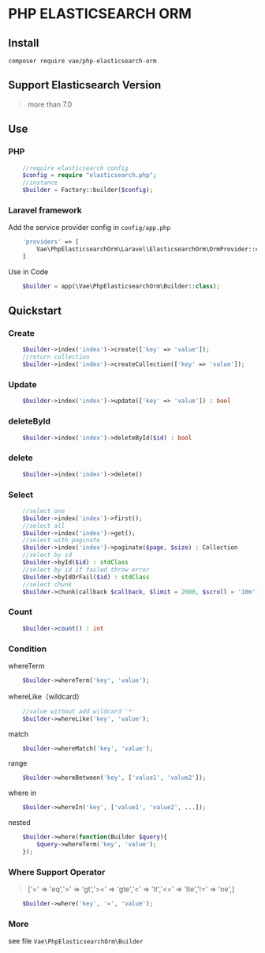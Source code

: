 # PHP ELASTICSEARCH ORM

## Install

```
composer require vae/php-elasticsearch-orm
```

## Support Elasticsearch Version
>more than 7.0


## Use

### PHP
```php
    //require elasticsearch config
    $config = require "elasticsearch.php";
    //instance
    $builder = Factory::builder($config);
```

### Laravel framework
Add the service provider config in `config/app.php`
```php
    'providers' => [
        Vae\PhpElasticsearchOrm\Laravel\ElasticsearchOrm\OrmProvider::class,
    ] 
```
Use in Code
```php
    $builder = app(\Vae\PhpElasticsearchOrm\Builder::class);
```
## Quickstart

### Create

```php
    $builder->index('index')->create(['key' => 'value']);
    //return collection
    $builder->index('index')->createCollection(['key' => 'value']);
```

### Update

```php
    $builder->index('index')->update(['key' => 'value']) : bool
```

### deleteById

```php
    $builder->index('index')->deleteById($id) : bool
```

### delete

```php
    $builder->index('index')->delete()
```

### Select

```php
    //select one
    $builder->index('index')->first();
    //select all
    $builder->index('index')->get();
    //select with paginate
    $builder->index('index')->paginate($page, $size) : Collection
    //select by id
    $builder->byId($id) : stdClass
    //select by id if failed throw error
    $builder->byIdOrFail($id) : stdClass
    //select chunk
    $builder->chunk(callback $callback, $limit = 2000, $scroll = '10m')
```

### Count

```php
    $builder->count() : int
```

### Condition

whereTerm
```php
    $builder->whereTerm('key', 'value');
```

whereLike（wildcard）
```php
    //value without add wildcard '*'
    $builder->whereLike('key', 'value');
```

match

```php
    $builder->whereMatch('key', 'value');
```

range

```php
    $builder->whereBetween('key', ['value1', 'value2']);
```

where in

```php
    $builder->whereIn('key', ['value1', 'value2', ...]);
```

nested

```php
    $builder->where(function(Builder $query){
        $query->whereTerm('key', 'value');
    });
```

### Where Support Operator

> ['='  => 'eq','>'  => 'gt','>=' => 'gte','<'  => 'lt','<=' => 'lte','!=' => 'ne',]

```php
    $builder->where('key', '=', 'value');
```

### More

see file `Vae\PhpElasticsearchOrm\Builder`

